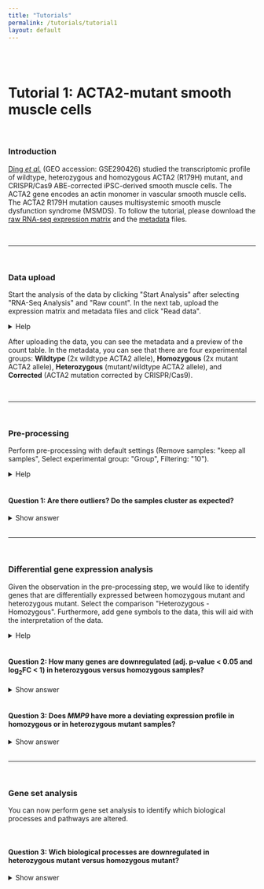 ```yaml
---
title: "Tutorials"
permalink: /tutorials/tutorial1
layout: default
---
```

<br>
<br>
<div class="container px-1">

<div class="row">
<div class="col-sm-12 px-3">
<h1><b>Tutorial 1:</b> ACTA2-mutant smooth muscle cells</h1>
<br>
<h3>Introduction</h3>
<p><a href = "https://www.ncbi.nlm.nih.gov/pubmed/40378078" target = "_blank">Ding <i>et al.</i></a> (GEO accession: GSE290426) studied the transcriptomic profile of wildtype, 
heterozygous and homozygous ACTA2 (R179H) mutant, and CRISPR/Cas9 ABE-corrected iPSC-derived smooth muscle cells. The ACTA2 gene encodes an actin monomer in vascular smooth muscle cells. 
The ACTA2 R179H mutation causes multisystemic smooth muscle dysfunction syndrome (MSMDS). To follow the tutorial, please download the <a href = "{{ '/assets/tutorials/tutorial1/CountTable_tutorial1.tsv' | relative_url }}">raw RNA-seq expression matrix</a> and the 
<a href = "{{ '/assets/tutorials/tutorial1/Metadata_tutorial1.tsv' | relative_url }}">metadata</a> files.</p> 
</div>
</div>

<br>
<hr>
<br>

<div class="row">
<div class="col-sm-12 px-3">
<h3>Data upload</h3>
<p>Start the analysis of the data by clicking "Start Analysis" after selecting "RNA-Seq Analysis" and "Raw count". 
In the next tab, upload the expression matrix and metadata files and click "Read data".</p>

<details>
<summary>Help</summary>
<br>
 <img 
        src="{{ '/assets/tutorials/tutorial1/upload.png' | relative_url }}"
        alt = "Data upload"
        style="width: 100%; border: none;" 
        title="Data upload">
</details>
        
<p>After uploading the data, you can see the metadata and a preview of the count table. In the metadata, you can see that there are four experimental groups: 
<b>Wildtype</b> (2x wildtype ACTA2 allele), <b>Homozygous</b> (2x mutant ACTA2 allele), <b>Heterozygous</b> (mutant/wildtype ACTA2 allele), and <b>Corrected</b> (ACTA2 mutation corrected by CRISPR/Cas9).</p>
</div>
</div>

<br>
<hr>
<br>

<div class="row">
<div class="col-sm-12 px-3">
<h3>Pre-processing</h3>
<p>Perform pre-processing with default settings (Remove samples: "keep all samples", Select experimental group: "Group", Filtering: "10").</p>
<details>
<summary>Help</summary>
<br>
 <img 
        src="{{ '/assets/tutorials/tutorial1/preprocessing.png' | relative_url }}"
        alt = "Pre-processing"
        style="width: 100%; border: none;" 
        title="Pre-processing">
</details>
</div>
</div>

<br>

<div class="row">
<div class="col-sm-12 px-3">
<div class="jumbotron p-5 h-100 bg-white border">
<h4><b>Question 1:</b> Are there outliers? Do the samples cluster as expected?</h4>
<details>
<summary>Show answer</summary>
<br>
<p>From the QC plots, there does not seem to be any outlier. However, something remarkable can be seen in the sample-sample correlation heatmap and PCA plot. 
In these plots, you can see that, compared to wildtype samples, heterozygous mutant samples exhibit a more deviating transcriptomic profile than homozygous mutant samples.</p>
 <img 
        src="{{ '/assets/tutorials/tutorial1/sampleclustering.png' | relative_url }}"
        alt = "Sample clustering"
        style="width: 100%; border: none;" 
        title="Sample clustering">
</details>
</div>
</div>
</div>

<br>
<hr>
<br>

<div class="row">
<div class="col-sm-12 px-3">
<h3>Differential gene expression analysis</h3>
<p>Given the observation in the pre-processing step, we would like to identify genes that are differentially expressed between homozygous mutant and heterozygous mutant. 
Select the comparison "Heterozygous - Homozygous". Furthermore, add gene symbols to the data, this will aid with the interpretation of the data.</p>
<details>
<summary>Help</summary>
<br>
 <img 
        src="{{ '/assets/tutorials/tutorial1/geneannotation.png' | relative_url }}"
        alt = "Gene annotation"
        style="width: 100%; border: none;" 
        title="Gene annotation">
</details>
</div>
</div>

<br>

<div class="row">
<div class="col-sm-12 px-3">
<div class="jumbotron p-5 h-100 bg-white border">
<h4><b>Question 2:</b> How many genes are downregulated (adj. p-value &lt; 0.05 and log<sub>2</sub>FC &lt; 1) in heterozygous versus homozygous samples?</h4>
<details>
<summary>Show answer</summary>
<br>
<p>In the <i>Summary</i> tab you can calculate how many genes are up and downregulated for different p-value and log<sub>2</sub>FC thresholds. 
Here you can see that 1057 genes are downregulated.</p>
 <img 
        src="{{ '/assets/tutorials/tutorial1/downregulatedgenes.png' | relative_url }}"
        alt = "Downregulated genes"
        style="width: 100%; border: none;" 
        title="Downregulated genes">
</details>
</div>
</div>
</div>

<br>

<div class="row">
<div class="col-sm-12 px-3">
<div class="jumbotron p-5 h-100 bg-white border">
<h4><b>Question 3:</b> Does <i>MMP9</i> have more a deviating expression profile in homozygous or in heterozygous mutant samples?</h4>
<details>
<summary>Show answer</summary>
<br>
<p>You can look up <i>MMP9</i> in the Top table. In the boxplots, you can see that <i>MMP9</i> is stronger upregulated in heterozygous mutant samples.</p>
 <img 
        src="{{ '/assets/tutorials/tutorial1/MMP9.png' | relative_url }}"
        alt = "MMP9"
        style="width: 100%; border: none;" 
        title="MMP9">
</details>
</div>
</div>
</div>

<br>
<hr>
<br>

<div class="row">
<div class="col-sm-12 px-3">
<h3>Gene set analysis</h3>
<p>You can now perform gene set analysis to identify which biological processes and pathways are altered.</p>
</div>
</div>

<br>

<div class="row">
<div class="col-sm-12 px-3">
<div class="jumbotron p-5 h-100 bg-white border">
<h4><b>Question 3:</b> Wich biological processes are downregulated in heterozygous mutant versus homozygous mutant?</h4>
<details>
<summary>Show answer</summary>
<br>
<p>You can identify downregulated processes by performing overrepresentation analysis (ORA) or Gene Set Enrichment Analysis (GSEA). 
With both methods, you will find that processes related to <b>cell division</b>, such as chromosome seperation, DNA replication, and mitosis, are downregulated.</p>
<br>
 <img 
        src="{{ '/assets/tutorials/tutorial1/genesetanalysis.png' | relative_url }}"
        alt = "Gene Set Analysis"
        style="width: 100%; border: none;" 
        title="Gene Set Analysis">
</details>
</div>
</div>
</div>
<br>